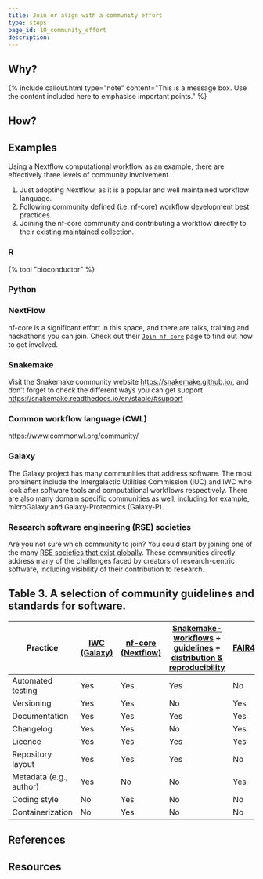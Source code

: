 ```yaml
---
title: Join or align with a community effort
type: steps
page_id: 10_community_effort
description: 
---
```



## Why?

{% include callout.html type="note" content="This is a message box. Use the content included here to emphasise important points." %}


## How?


## Examples

Using a Nextflow computational workflow as an example, there are effectively three levels of community involvement.

1. Just adopting Nextflow, as it is a popular and well maintained workflow language.
2. Following community defined (i.e. nf-core) workflow development best practices.
3. Joining the nf-core community and contributing a workflow directly to their existing maintained collection.



### R

{% tool "bioconductor" %}


### Python



### NextFlow 

nf-core is a significant effort in this space, and there are talks, training and hackathons you can join. Check out their [`Join nf-core`](https://nf-co.re/join) page to find out how to get involved. 


### Snakemake

Visit the Snakemake community website https://snakemake.github.io/, and don’t forget to check the different ways you can get support https://snakemake.readthedocs.io/en/stable/#support


### Common workflow language (CWL)

https://www.commonwl.org/community/


### Galaxy

The Galaxy project has many communities that address software. The most prominent include the Intergalactic Utilities Commission (IUC) and IWC who look after software tools and computational workflows respectively. There are also many domain specific communities as well, including for example, microGalaxy and Galaxy-Proteomics (Galaxy-P).


### Research software engineering (RSE) societies 

Are you not sure which community to join? You could start by joining one of the many [RSE societies that exist globally](https://researchsoftware.org/). These communities directly address many of the challenges faced by creators of research-centric software, including visibility of their contribution to research.


## Table 3. A selection of community guidelines and standards for software.

| Practice  | [IWC (Galaxy)](https://github.com/galaxyproject/iwc) | [nf-core (Nextflow)](https://nf-co.re) | [Snakemake-workflows](https://snakemake.github.io/) + [guidelines](https://github.com/snakemake-workflows/docs#guidelines) + [distribution & reproducibility](https://snakemake.readthedocs.io/en/stable/snakefiles/deployment.html#distribution-and-reproducibility) | [FAIR4RS](https://doi.org/10.1038/s41597-022-01710-x) | [ELIXIR SMP](https://github.com/elixir-europe/smp) + [publication](https://doi.org/10.37044/osf.io/k8znb) |
|----|----|----|----|----|----|
| Automated testing | Yes                                                | Yes | Yes | No | Yes |
| Versioning | Yes                                                | Yes | No | Yes | Yes |
| Documentation | Yes                                                | Yes | Yes | Yes | Yes |
| Changelog | Yes                                                | Yes | No | Yes | Yes |
| Licence | Yes | Yes | Yes | Yes | Yes |
| Repository layout | Yes | Yes | Yes | No | No |
| Metadata (e.g., author) | Yes | No | No | Yes | Yes |
| Coding style | No | Yes | No | No | No |
| Containerization | No | Yes | No | No | Yes |


## References


## Resources

